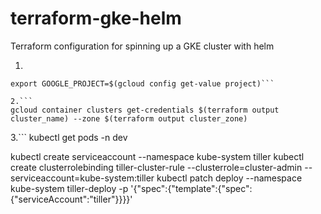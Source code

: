 # terraform-gke-helm
Terraform configuration for spinning up a GKE cluster with helm 

1.
```gcloud auth application-default login
export GOOGLE_PROJECT=$(gcloud config get-value project)```

2.```
gcloud container clusters get-credentials $(terraform output cluster_name) --zone $(terraform output cluster_zone)
```

3.```
kubectl get pods -n dev

kubectl create serviceaccount --namespace kube-system tiller
kubectl create clusterrolebinding tiller-cluster-rule --clusterrole=cluster-admin --serviceaccount=kube-system:tiller
kubectl patch deploy --namespace kube-system tiller-deploy -p '{"spec":{"template":{"spec":{"serviceAccount":"tiller"}}}}'
```